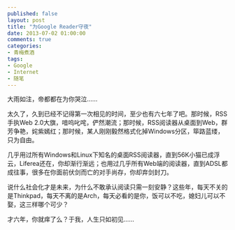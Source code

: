 ```yaml
---
published: false
layout: post
title: "为Google Reader守夜"
date: 2013-07-02 01:00:00
comments: true
categories:
- 青梅煮酒
tags:
- Google
- Internet
- 随笔
---
```

大雨如注，帝都都在为你哭泣……

太久了，久到已经不记得第一次相见的时间，至少也有六七年了吧。那时候，RSS手执Web 2.0大旗，喑呜叱咤，俨然潮流；那时候，RSS阅读器从桌面到Web，群芳争艳，姹紫嫣红；那时候，某人刚刚毅然格式化掉Windows分区，筚路蓝缕，只为自由。

几乎用过所有Windows和Linux下知名的桌面RSS阅读器，直到56K小猫已成浮云，Liferea还在，你却渐行渐远；也用过几乎所有Web端的阅读器，直到ADSL都成往事，很多在你面前伏剑而亡的对手尚存，你却弃剑封刀。

说什么社会化才是未来，为什么不敢承认阅读只需一刻安静？这些年，每天不关的是Thinkpad，每天不离的是Arch，每天必看的是你，饭可以不吃，媳妇儿可以不娶，这三样哪个可少？

才六年，你就痒了么？于我，人生只如初见……
